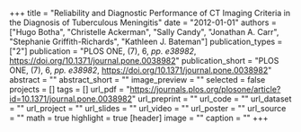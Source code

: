 +++
title = "Reliability and Diagnostic Performance of CT Imaging Criteria in the Diagnosis of Tuberculous Meningitis"
date = "2012-01-01"
authors = ["Hugo Botha", "Christelle Ackerman", "Sally Candy", "Jonathan A. Carr", "Stephanie Griffith-Richards", "Kathleen J. Bateman"]
publication_types = ["2"]
publication = "PLOS ONE, (7), 6, _pp. e38982_, https://doi.org/10.1371/journal.pone.0038982"
publication_short = "PLOS ONE, (7), 6, _pp. e38982_, https://doi.org/10.1371/journal.pone.0038982"
abstract = ""
abstract_short = ""
image_preview = ""
selected = false
projects = []
tags = []
url_pdf = "https://journals.plos.org/plosone/article?id=10.1371/journal.pone.0038982"
url_preprint = ""
url_code = ""
url_dataset = ""
url_project = ""
url_slides = ""
url_video = ""
url_poster = ""
url_source = ""
math = true
highlight = true
[header]
image = ""
caption = ""
+++
